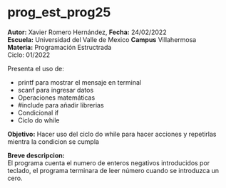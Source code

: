 # prog_est_prog25
<p><b>Autor:</b> Xavier Romero Hernández, <b>Fecha:</b> 24/02/2022 <br>
  <b>Escuela:</b> Universidad del Valle de Mexico <b>Campus</b> Villahermosa<br>
  <b>Materia:</b> Programación Estructrada<br>
Ciclo: 01/2022</p>

<p>
Presenta el uso de:
  <ul>
    <li>printf para mostrar el mensaje en terminal</li>
    <li>scanf para ingresar datos</li>
    <li>Operaciones matemáticas</li>
    <li>#include para añadir librerias</li>
    <li>Condicional if</li>
    <li>Ciclo do while</li>
  </ul>
</p>

<b>Objetivo:</b> Hacer uso del ciclo do while para hacer acciones y repetirlas mientra la condicion se cumpla

<p><b>Breve descripcion:</b><br>
El programa cuenta el numero de enteros negativos introducidos por teclado, el programa terminara de leer número cuando se introduzca un cero.
</p>
